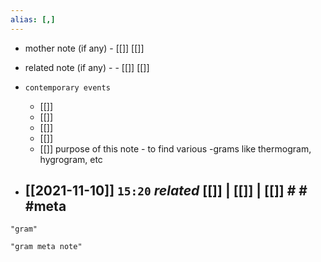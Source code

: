 ```yaml
---
alias: [,]
---
```

- mother note (if any)
		- [[]] [[]]
- related note (if any) -
		- [[]] [[]]
- `contemporary events`
	- [[]]
	- [[]]
	- [[]]
	- [[]]
	- [[]]
purpose of this note - to find various -grams like thermogram, hygrogram, etc

- [[2021-11-10]]  `15:20` _related_ [[]] | [[]] | [[]] # # #meta 
	- 

```query 2021-11-10 15:20
"gram"
```

```query
"gram meta note"
```